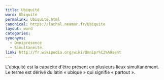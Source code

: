 ```yaml
---
title: Ubiquité
word: Ubiquité
permalink: Ubiquite.html
canonical: https://lachal.neamar.fr/Ubiquite
layout: word
categories:
synonyms:
  - Omniprésence
  - Simultanéité.
link: http://fr.wikipedia.org/wiki/Omnipr%C3%A9sent
---
```


L'ubiquité est la capacité d'être présent en plusieurs lieux simultanément. Le terme est dérivé du latin « ubique » qui signifie « partout ».

